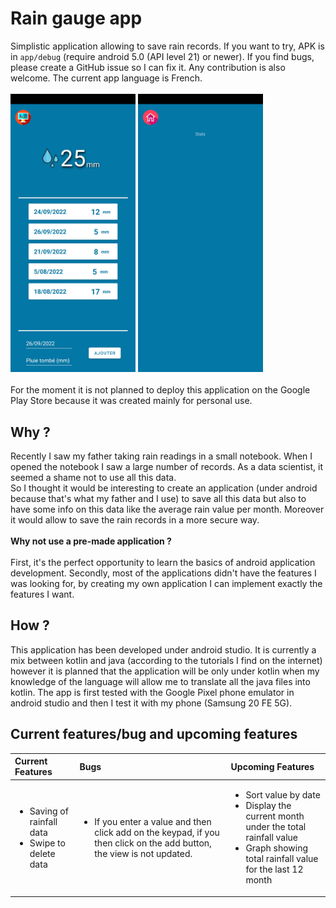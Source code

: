 # Rain gauge app
 Simplistic application allowing to save rain records. If you want to try, APK is in ```app/debug``` (require android 5.0 (API level 21) or newer). If you find bugs, please create a GitHub issue so I can fix it. Any contribution is also welcome. The current app language is French.
<br><br>
<img src="Images/home_app.jpg" width="200"/>&nbsp;<img src="Images/stats_app.jpg" width="200"/>
<br><br>
For the moment it is not planned to deploy this application on the Google Play Store because it was created mainly for personal use.

## Why ?
Recently I saw my father taking rain readings in a small notebook. When I opened the notebook I saw a large number of records. As a data scientist, it seemed a shame not to use all this data.<br>
So I thought it would be interesting to create an application (under android because that's what my father and I use) to save all this data but also to have some info on this data like the average rain value per month. Moreover it would allow to save the rain records in a more secure way.<br><br>
**Why not use a pre-made application ?**<br><br> 
First, it's the perfect opportunity to learn the basics of android application development. Secondly, most of the applications didn't have the features I was looking for, by creating my own application I can implement exactly the features I want.

## How ?
This application has been developed under android studio. It is currently a mix between kotlin and java (according to the tutorials I find on the internet) however it is planned that the application will be only under kotlin when my knowledge of the language will allow me to translate all the java files into kotlin. The app is first tested with the Google Pixel phone emulator in android studio and then I test it with my phone (Samsung 20 FE 5G).

## Current features/bug and upcoming features
| Current Features | Bugs | Upcoming Features |
| :-------------- |:----|:-----------------|
| <ul><li>Saving of rainfall data</li><li>Swipe to delete data</li></ul> | <ul><li>If you enter a value and then click add on the keypad, if you then click on the add button, the view is not updated.</li></ul> | <ul><li>Sort value by date</li><li>Display the current month under the total rainfall value</li><li>Graph showing total rainfall value for the last 12 month</li></ul> |